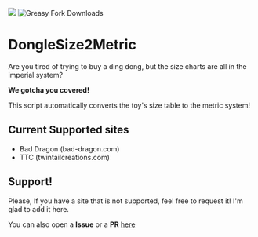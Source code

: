 ![](https://img.shields.io/github/stars/yossi99/DongleSize2Metric?logo=github)
![Greasy Fork Downloads](https://img.shields.io/greasyfork/dt/484011-donglesize2metric?logo=greasyfork)


# DongleSize2Metric

Are you tired of trying to buy a ding dong, but the size charts are all in the imperial system? 

**We gotcha you covered!**

This script automatically converts the toy's size table to the metric system!


## Current Supported sites
- Bad Dragon (bad-dragon.com)
- TTC (twintailcreations.com)

## Support!
Please, If you have a site that is not supported, feel free to request it! I'm glad to add it here.

You can also open a **Issue** or a **PR** [here](https://github.com/yossi99/DongleSize2Metric)